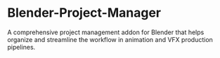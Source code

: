 # Blender-Project-Manager
A comprehensive project management addon for Blender that helps organize and streamline the workflow in animation and VFX production pipelines.
